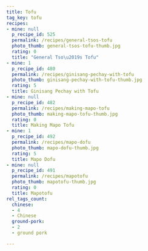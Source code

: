 ```yaml
---
title: Tofu
tag_key: tofu
recipes:
- mine: null
  p_recipe_id: 525
  permalink: /recipes/general-tsos-tofu
  photo_thumb: general-tsos-tofu-thumb.jpg
  rating: 0
  title: "General Tso\u2019s Tofu"
- mine: 1
  p_recipe_id: 480
  permalink: /recipes/ginisang-pechay-with-tofu
  photo_thumb: ginisang-pechay-with-tofu-thumb.jpg
  rating: 5
  title: Ginisang Pechay with Tofu
- mine: null
  p_recipe_id: 482
  permalink: /recipes/making-mapo-tofu
  photo_thumb: making-mapo-tofu-thumb.jpg
  rating: 0
  title: Making Mapo Tofu
- mine: 1
  p_recipe_id: 492
  permalink: /recipes/mapo-dofu
  photo_thumb: mapo-dofu-thumb.jpg
  rating: 5
  title: Mapo Dofu
- mine: null
  p_recipe_id: 491
  permalink: /recipes/mapotofu
  photo_thumb: mapotofu-thumb.jpg
  rating: 0
  title: Mapotofu
rel_tags_count:
  chinese:
  - 4
  - Chinese
  ground-pork:
  - 2
  - ground pork

---
```

